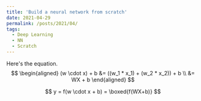 ```yaml
---
title: 'Build a neural network from scratch'
date: 2021-04-29
permalink: /posts/2021/04/
tags:
  - Deep Learning
  - NN
  - Scratch
---
```




Here's the equation.
$$
\begin{aligned}
(w \cdot x) + b &= ((w_1 * x_1) + (w_2 * x_2)) + b \\
&=  WX + b
\end{aligned}
$$

$$
y = f(w \cdot x + b) = \boxed{f(WX+b)}
$$
